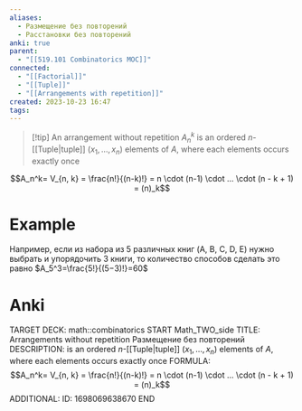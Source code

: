 ```yaml
---
aliases:
  - Размещение без повторений
  - Расстановки без повторений
anki: true
parent:
  - "[[519.101 Combinatorics MOC]]"
connected:
  - "[[Factorial]]"
  - "[[Tuple]]"
  - "[[Arrangements with repetition]]"
created: 2023-10-23 16:47
tags:
---
```


> [!tip] An arrangement without repetition $A^{k}_{n}$
 is an ordered $n$-[[Tuple|tuple]] $(x_1,..., x_n)$ elements of $A$, where each elements occurs exactly once

$$A_n^k= V_{n, k} = \frac{n!}{(n-k)!} = n \cdot (n-1) \cdot ... \cdot (n - k + 1) = (n)_k$$

# Example
Например, если из набора из $5$ различных книг (A, B, C, D, E) нужно выбрать и упорядочить $3$ книги, то количество способов сделать это равно 
$A_5^3=\frac{5!}{(5−3)!}=60$


# Anki
TARGET DECK: math::combinatorics
START
Math_TWO_side
TITLE:  Arrangements without repetition
Размещение без повторений
DESCRIPTION:  is an ordered $n$-[[Tuple|tuple]] $(x_1,..., x_n)$ elements of $A$, where each elements occurs exactly once
FORMULA: $$A_n^k= V_{n, k} = \frac{n!}{(n-k)!} = n \cdot (n-1) \cdot ... \cdot (n - k + 1) = (n)_k$$
ADDITIONAL:
ID: 1698069638670
END

